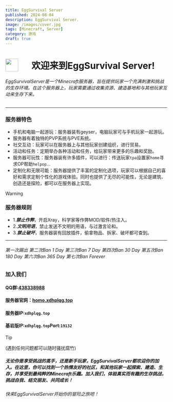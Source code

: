 ```yaml
---
title: EggSurvival Server
published: 2024-08-04
description: EggSurvival Server.
image: /images/cover.jpg
tags: [Minecraft, Server]
category: 游戏
draft: true
---
```


<div align="center">
<img align="left" src="https://github.com/XianDHP/xiandhp.github.io/blob/main/favicon.png?raw=true" width="40" heiget="40"></img>
<h1>欢迎来到EggSurvival Server!</h1>
</div>

###### EggSurvivalServer是一个Minecraft服务器，旨在提供玩家一个充满刺激和挑战的生存环境。在这个服务器上，玩家需要通过收集资源、建造基地和与其他玩家互动来生存下来。
---
### 服务器特色
- 手机和电脑一起游玩：服务器装有geyser，电脑玩家可与手机玩家一起游玩。
- 服务器有着独特的PVP系统与PVE系统。
- 社交互动：玩家可以在服务器上与其他玩家创建组织，进行贸易。
- 活动和任务：定期举办各种活动和任务，给玩家带来更多的乐趣和奖励。
- 服务器可玩性：服务器装有许多插件，可以进行：传送玩家`tpa`设置家`home`寻求OP帮助`helpop`...
- 定制化和无限可能：服务器提供了丰富的定制化选项，玩家可以根据自己的喜好和需求定制个性化的游戏体验。同时也提供了无尽的可能性，无论是建筑、创造还是探险，都可以在服务器上实现。

>[!WARNING] 
>### 服务器规则
> - 1.***禁止作弊***，开启Xray，科学家等作弊MOD/软件/热注入。
> - 2.***文明用语***，禁止发送不文明的用语，与过激言论和。
> - 3.***禁止破坏***，服务器装有回放插件，偷拿物品、拆家、破坏都可查到。
> ---
> ###### 第一次踢出 第二次Ban *1 Day* 第三次Ban *7 Day* 第四次Ban *30 Day* 第五次Ban *180 Day* 第六次Ban *365 Day* 第七次Ban *Forever*



### 加入我们
#### QQ群:[438338988](http://qm.qq.com/cgi-bin/qm/qr?_wv=1027&k=BfqvExMUQoDG3PeCt71PYUj3cjxN_rfn&authKey=O435nlMgqRiQ%2F%2B7fQzAAUZMfvxoADr6RccZJFCc40ZtuaOw6DRJcx3%2Fo7WfB9DVI&noverify=0&group_code=438338988)
#### 服务器官网：[homo.xdhplqg.top](https://homo.xdhplqg.top)
#### 服务器IP:`xdhplqg.top`
#### 基岩版IP:`xdhplqg.top`Port:`19132`

>[!TIP]
> (遇到任何问题都可以随时骚扰腐竹)
##### 无论你是享受挑战的高手，还是新手玩家，EggSurvivalServer都欢迎你的加入。在这里，你可以找到一个热情友好的社区，和其他玩家一起探索、建造、生存，并享受到最纯粹的Minecraft乐趣。加入我们，体验真实而有趣的生存挑战，挑战自我、结交朋友、共同成长！

###### 快来EggSurvivalServer开始你的冒险之旅吧！

